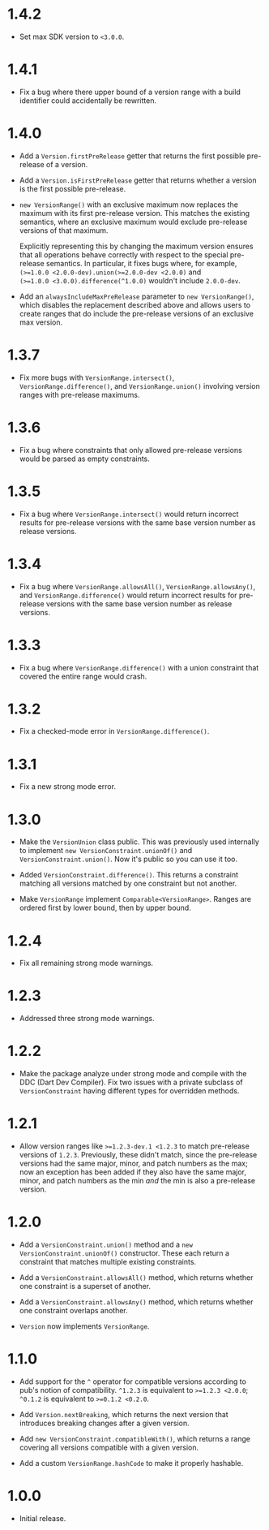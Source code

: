 # 1.4.2

* Set max SDK version to `<3.0.0`.

# 1.4.1

* Fix a bug where there upper bound of a version range with a build identifier
  could accidentally be rewritten.

# 1.4.0

* Add a `Version.firstPreRelease` getter that returns the first possible
  pre-release of a version.

* Add a `Version.isFirstPreRelease` getter that returns whether a version is the
  first possible pre-release.

* `new VersionRange()` with an exclusive maximum now replaces the maximum with
  its first pre-release version. This matches the existing semantics, where an
  exclusive maximum would exclude pre-release versions of that maximum.

  Explicitly representing this by changing the maximum version ensures that all
  operations behave correctly with respect to the special pre-release semantics.
  In particular, it fixes bugs where, for example,
  `(>=1.0.0 <2.0.0-dev).union(>=2.0.0-dev <2.0.0)` and
  `(>=1.0.0 <3.0.0).difference(^1.0.0)` wouldn't include `2.0.0-dev`.

* Add an `alwaysIncludeMaxPreRelease` parameter to `new VersionRange()`, which
  disables the replacement described above and allows users to create ranges
  that do include the pre-release versions of an exclusive max version.

# 1.3.7

* Fix more bugs with `VersionRange.intersect()`, `VersionRange.difference()`,
  and `VersionRange.union()` involving version ranges with pre-release maximums.

# 1.3.6

* Fix a bug where constraints that only allowed pre-release versions would be
  parsed as empty constraints.

# 1.3.5

* Fix a bug where `VersionRange.intersect()` would return incorrect results for
  pre-release versions with the same base version number as release versions.

# 1.3.4

* Fix a bug where `VersionRange.allowsAll()`, `VersionRange.allowsAny()`, and
  `VersionRange.difference()` would return incorrect results for pre-release
  versions with the same base version number as release versions.

# 1.3.3

* Fix a bug where `VersionRange.difference()` with a union constraint that
  covered the entire range would crash.

# 1.3.2

* Fix a checked-mode error in `VersionRange.difference()`.

# 1.3.1

* Fix a new strong mode error.

# 1.3.0

* Make the `VersionUnion` class public. This was previously used internally to
  implement `new VersionConstraint.unionOf()` and `VersionConstraint.union()`.
  Now it's public so you can use it too.

* Added `VersionConstraint.difference()`. This returns a constraint matching all
  versions matched by one constraint but not another.

* Make `VersionRange` implement `Comparable<VersionRange>`. Ranges are ordered
  first by lower bound, then by upper bound.

# 1.2.4

* Fix all remaining strong mode warnings.

# 1.2.3

* Addressed three strong mode warnings.

# 1.2.2

* Make the package analyze under strong mode and compile with the DDC (Dart Dev
  Compiler). Fix two issues with a private subclass of `VersionConstraint`
  having different types for overridden methods.

# 1.2.1

* Allow version ranges like `>=1.2.3-dev.1 <1.2.3` to match pre-release versions
  of `1.2.3`. Previously, these didn't match, since the pre-release versions had
  the same major, minor, and patch numbers as the max; now an exception has been
  added if they also have the same major, minor, and patch numbers as the min
  *and* the min is also a pre-release version.

# 1.2.0

* Add a `VersionConstraint.union()` method and a `new
  VersionConstraint.unionOf()` constructor. These each return a constraint that
  matches multiple existing constraints.

* Add a `VersionConstraint.allowsAll()` method, which returns whether one
  constraint is a superset of another.

* Add a `VersionConstraint.allowsAny()` method, which returns whether one
  constraint overlaps another.

* `Version` now implements `VersionRange`.

# 1.1.0

* Add support for the `^` operator for compatible versions according to pub's
  notion of compatibility. `^1.2.3` is equivalent to `>=1.2.3 <2.0.0`; `^0.1.2`
  is equivalent to `>=0.1.2 <0.2.0`.

* Add `Version.nextBreaking`, which returns the next version that introduces
  breaking changes after a given version.

* Add `new VersionConstraint.compatibleWith()`, which returns a range covering
  all versions compatible with a given version.

* Add a custom `VersionRange.hashCode` to make it properly hashable.

# 1.0.0

* Initial release.
